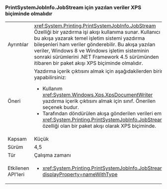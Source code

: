 ### <a name="data-written-to-printsystemjobinfojobstream-must-be-in-xps-format"></a>PrintSystemJobInfo.JobStream için yazılan veriler XPS biçiminde olmalıdır

|   |   |
|---|---|
|Ayrıntılar|<xref:System.Printing.PrintSystemJobInfo.JobStream> Özelliği bir yazdırma işi akışı kullanıma sunar. Kullanıcı bu akışa yazarak temel işletim sistemi yazdırma bileşenleri ham veriler gönderebilir. Bu akışa yazılan veriler, Windows 8 ve Windows işletim sisteminin sonraki sürümlerini .NET Framework 4.5 sürümünden itibaren bir paket akışı XPS biçiminde olmalıdır.|
|Öneri|Yazdırma içerik çıktısını almak için aşağıdakilerden birini yapabilirsiniz:<ul><li>Kullanım <xref:System.Windows.Xps.XpsDocumentWriter> yazdırma içerik çıktısını almak için sınıf. Önerilen seçenek budur.</li><li>Tarafından döndürülen akışa gönderilen verileri emin <xref:System.Printing.PrintSystemJobInfo.JobStream> özelliği olan bir paket akışı olarak XPS biçiminde.</li></ul>|
|Kapsam|Küçük|
|Sürüm|4,5|
|Tür|Çalışma zamanı|
|Etkilenen API'leri|<ul><li><xref:System.Printing.PrintSystemJobInfo.JobStream?displayProperty=nameWithType></li></ul>|

